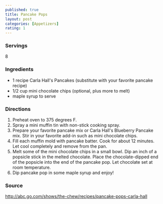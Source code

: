 ```yaml
---
published: true
title: Pancake Pops
layout: post
categories: [Appetizers]
rating: 1
---
```

### Servings
8

### Ingredients
- 1 recipe Carla Hall's Pancakes (substitute with your favorite pancake recipe)
- 1/2 cup mini chocolate chips (optional, plus more to melt)
- maple syrup to serve

### Directions
1. Preheat oven to 375 degrees F.
2. Spray a mini muffin tin with non-stick cooking spray.
3. Prepare your favorite pancake mix or Carla Hall's Blueberry Pancake mix. Stir in your favorite add-in such as mini chocolate chips.
4. Fill each muffin mold with pancake batter. Cook for about 12 minutes. Let cool completely and remove from the pan.
5. Melt some of the mini chocolate chips in a small bowl. Dip an inch of a popsicle stick in the melted chocolate. Place the chocolate-dipped end of the popsicle into the end of the pancake pop. Let chocolate set at room temperature.
6. Dip pancake pop in some maple syrup and enjoy!

### Source
<a href="http://abc.go.com/shows/the-chew/recipes/pancake-pops-carla-hall" target="new">http://abc.go.com/shows/the-chew/recipes/pancake-pops-carla-hall</a>
